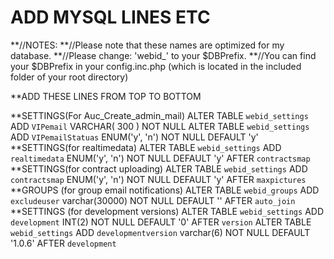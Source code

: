 ADD MYSQL LINES ETC
===================
**//NOTES:
**//Please note that these names are optimized for my database.
**//Please change: 'webid_' to your $DBPrefix.
**//You can find your $DBPrefix in your config.inc.php (which is located in the included folder of your root directory)

**ADD THESE LINES FROM TOP TO BOTTOM

**SETTINGS(For Auc_Create_admin_mail)
ALTER TABLE  `webid_settings` ADD  `VIPemail` VARCHAR( 300 ) NOT NULL
ALTER TABLE  `webid_settings` ADD  `VIPemailStatuas` ENUM('y',  'n') NOT NULL DEFAULT  'y'
**SETTINGS(for realtimedata)
ALTER TABLE  `webid_settings` ADD  `realtimedata` ENUM('y',  'n') NOT NULL DEFAULT  'y' AFTER  `contractsmap`
**SETTINGS(for contract uploading)
ALTER TABLE `webid_settings`  ADD `contractsmap` ENUM('y',  'n') NOT NULL DEFAULT 'y' AFTER `maxpictures`
**GROUPS (for group email notifications)
ALTER TABLE `webid_groups`  ADD `excludeuser` varchar(30000) NOT NULL DEFAULT '' AFTER `auto_join`
**SETTINGS (for development versions)
ALTER TABLE `webid_settings`  ADD `development` INT(2) NOT NULL DEFAULT '0' AFTER `version`
ALTER TABLE `webid_settings`  ADD `developmentversion` varchar(6) NOT NULL DEFAULT '1.0.6' AFTER `development`